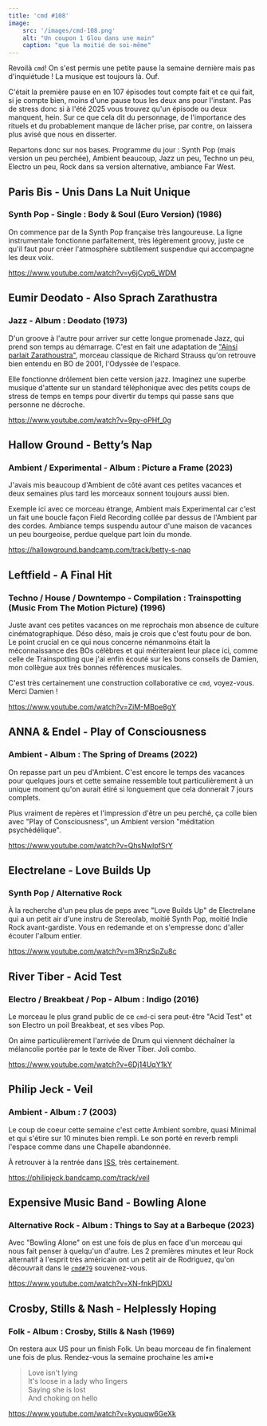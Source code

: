 ```yaml
---
title: 'cmd #108'
image:
    src: '/images/cmd-108.png'
    alt: "Un coupon 1 Glou dans une main"
    caption: "que la moitié de soi-même"
---
```


Revoilà `cmd`! On s'est permis une petite pause la semaine dernière mais pas d'inquiétude ! La musique est toujours là. Ouf.

C'était la première pause en en 107 épisodes tout compte fait et ce qui fait, si je compte bien, moins d'une pause tous les deux ans pour l'instant. Pas de stress donc si à l'été 2025 vous trouvez qu'un épisode ou deux manquent, hein. Sur ce que cela dit du personnage, de l'importance des rituels et du probablement manque de lâcher prise, par contre, on laissera plus avisé que nous en disserter.

Repartons donc sur nos bases. Programme du jour : Synth Pop (mais version un peu perchée), Ambient beaucoup, Jazz un peu, Techno un peu, Electro un peu, Rock dans sa version alternative, ambiance Far West.

## Paris Bis - Unis Dans La Nuit Unique
### Synth Pop - Single : Body & Soul (Euro Version) (1986)
On commence par de la Synth Pop française très langoureuse. La ligne instrumentale fonctionne parfaitement, très légèrement groovy, juste ce qu'il faut pour créer l'atmosphère subtilement suspendue qui accompagne les deux voix.

https://www.youtube.com/watch?v=y6jCyp6_WDM  

## Eumir Deodato - Also Sprach Zarathustra
### Jazz - Album : Deodato (1973)
D'un groove à l'autre pour arriver sur cette longue promenade Jazz, qui prend son temps au démarrage. C'est en fait une adaptation de ["Ainsi parlait Zarathoustra"](https://www.youtube.com/watch?v=exveTEjJa5E), morceau classique de Richard Strauss qu'on retrouve bien entendu en BO de 2001, l'Odyssée de l'espace.

Elle fonctionne drôlement bien cette version jazz. Imaginez une superbe musique d'attente sur un standard téléphonique avec des petits coups de stress de temps en temps pour divertir du temps qui passe sans que personne ne décroche.

https://www.youtube.com/watch?v=9py-oPHf_0g  

## Hallow Ground - Betty’s Nap
### Ambient / Experimental - Album : Picture a Frame (2023)
J'avais mis beaucoup d'Ambient de côté avant ces petites vacances et deux semaines plus tard les morceaux sonnent toujours aussi bien.

Exemple ici avec ce morceau étrange, Ambient mais Experimental car c'est un fait une boucle façon Field Recording collée par dessus de l'Ambient par des cordes. Ambiance temps suspendu autour d'une maison de vacances un peu bourgeoise, perdue quelque part loin du monde.

https://hallowground.bandcamp.com/track/betty-s-nap  

## Leftfield - A Final Hit
### Techno / House / Downtempo - Compilation :  Trainspotting (Music From The Motion Picture) (1996)
Juste avant ces petites vacances on me reprochais mon absence de culture cinématographique. Déso déso, mais je crois que c'est foutu pour de bon. Le point crucial en ce qui nous concerne némanmoins était la méconnaissance des BOs célèbres et qui mériteraient leur place ici, comme celle de Trainspotting que j'ai enfin écouté sur les bons conseils de Damien, mon collègue aux très bonnes références musicales.

C'est très certainement une construction collaborative ce `cmd`, voyez-vous. Merci Damien !

https://www.youtube.com/watch?v=ZiM-MBpe8gY  

## ANNA & Endel - Play of Consciousness
### Ambient - Album : The Spring of Dreams (2022)
On repasse part un peu d'Ambient. C'est encore le temps des vacances pour quelques jours et cette semaine ressemble tout particulièrement à un unique moment qu'on aurait étiré si longuement que cela donnerait 7 jours complets.

Plus vraiment de repères et l'impression d'être un peu perché, ça colle bien avec "Play of Consciousness", un Ambient version "méditation psychédélique".

https://www.youtube.com/watch?v=QhsNwIpfSrY  

## Electrelane - Love Builds Up
### Synth Pop / Alternative Rock
À la recherche d'un peu plus de peps avec "Love Builds Up" de Electrelane qui a un petit air d'une instru de Stereolab, moitié Synth Pop, moitié Indie Rock avant-gardiste. Vous en redemande et on s'empresse donc d'aller écouter l'album entier.

https://www.youtube.com/watch?v=m3RnzSpZu8c

## River Tiber - Acid Test
### Electro / Breakbeat / Pop - Album : Indigo (2016)
Le morceau le plus grand public de ce `cmd`-ci sera peut-être "Acid Test" et son Electro un poil Breakbeat, et ses vibes Pop.

On aime particulièrement l'arrivée de Drum qui viennent déchaîner la mélancolie portée par le texte de River Tiber. Joli combo.

https://www.youtube.com/watch?v=6Dj14UqY1kY  

## Philip Jeck - Veil
### Ambient - Album : 7 (2003)
Le coup de coeur cette semaine c'est cette Ambient sombre, quasi Minimal et qui s'étire sur 10 minutes bien rempli. Le son porté en reverb rempli l'espace comme dans une Chapelle abandonnée.

À retrouver à la rentrée dans [ISS](https://www.prun.net/emission/8MNV-iss), très certainement.

https://philipjeck.bandcamp.com/track/veil  

## Expensive Music Band - Bowling Alone
### Alternative Rock - Album : Things to Say at a Barbeque (2023)
Avec "Bowling Alone" on est une fois de plus en face d'un morceau qui nous fait penser à quelqu'un d'autre. Les 2 premières minutes et leur Rock alternatif à l'esprit très américain ont un petit air de Rodriguez, qu'on découvrait dans le [`cmd#79`](https://cmd.wuips.com/post/2022-12-23-cmd-79) souvenez-vous.

https://www.youtube.com/watch?v=XN-fnkPjDXU 

## Crosby, Stills & Nash - Helplessly Hoping
### Folk - Album : Crosby, Stills & Nash (1969)
On restera aux US pour un finish Folk. Un beau morceau de fin finalement une fois de plus. Rendez-vous la semaine prochaine les ami•e

> Love isn't lying<br/>
> It's loose in a lady who lingers<br/>
> Saying she is lost<br/>
> And choking on hello<br/>

https://www.youtube.com/watch?v=kyquqw6GeXk
